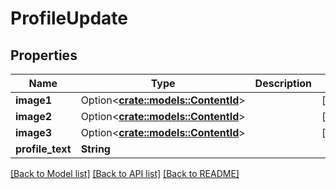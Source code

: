 # ProfileUpdate

## Properties

Name | Type | Description | Notes
------------ | ------------- | ------------- | -------------
**image1** | Option<[**crate::models::ContentId**](ContentId.md)> |  | [optional]
**image2** | Option<[**crate::models::ContentId**](ContentId.md)> |  | [optional]
**image3** | Option<[**crate::models::ContentId**](ContentId.md)> |  | [optional]
**profile_text** | **String** |  | 

[[Back to Model list]](../README.md#documentation-for-models) [[Back to API list]](../README.md#documentation-for-api-endpoints) [[Back to README]](../README.md)


